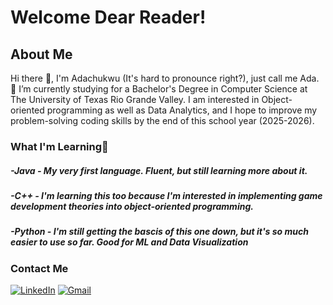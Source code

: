 # Welcome Dear Reader!

## About Me
  Hi there 👋, I'm Adachukwu (It's hard to pronounce right?), just call me Ada.
  🔭 I’m currently studying for a Bachelor's Degree in Computer Science at The University of Texas Rio Grande Valley. I am interested in 
      Object-oriented programming as well as Data Analytics, and I hope to improve my problem-solving coding skills by the end of this
      school year (2025-2026).

### What I'm Learning🌱
##### -Java - My very first language. Fluent, but still learning more about it.
##### -C++ - I'm learning this too because I'm interested in implementing game development theories into object-oriented programming.
##### -Python - I'm still getting the bascis of this one down, but it's so much easier to use so far. Good for ML and Data Visualization


### Contact Me
[![LinkedIn](https://custom-icon-badges.demolab.com/badge/LinkedIn-0A66C2?logo=linkedin-white&logoColor=fff)](https://www.linkedin.com/in/aikondu)
[![Gmail](https://img.shields.io/badge/Gmail-D14836?logo=gmail&logoColor=white)](mailto:akondu2020@yahoo.com)



<!--
**Ozi-Fort/Ozi-Fort** is a ✨ _special_ ✨ repository because its `README.md` (this file) appears on your GitHub profile.

Here are some ideas to get you started:

- 🔭 I’m currently working on ...
- 🌱 I’m currently learning ...
- 👯 I’m looking to collaborate on ...
- 🤔 I’m looking for help with ...
- 💬 Ask me about ...
- 📫 How to reach me: ...
- 😄 Pronouns: ...
- ⚡ Fun fact: ...
-->
